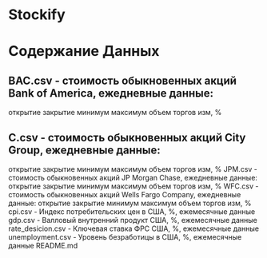 # Stockify
# Содержание Данных
## BAC.csv - стоимость обыкновенных акций Bank of America, ежедневные данные: 
   открытие
   закрытие
   минимум
   максимум 
   объем торгов
   изм, %
## C.csv - стоимость обыкновенных акций City Group, ежедневные данные: 
   открытие
   закрытие
   минимум
   максимум 
   объем торгов
   изм, %
JPM.csv - стоимость обыкновенных акций JP Morgan Chase, ежедневные данные: 
   открытие
   закрытие
   минимум
   максимум 
   объем торгов
   изм, %
WFC.csv - стоимость обыкновенных акций Wells Fargo Company, ежедневные данные: 
   открытие
   закрытие
   минимум
   максимум 
   объем торгов
   изм, %
cpi.csv - Индекс потребительских цен в США, %, ежемесячные данные
gdp.csv - Валловый внутренний продукт США, %, ежемесячные данные
rate_desicion.csv - Ключевая ставка ФРС США, %, ежемесячные данные
unemployment.csv - Уровень безработицы в США, %, ежемесячные данные
README.md
